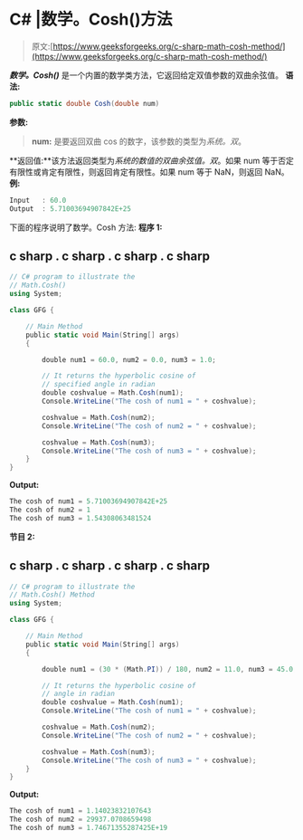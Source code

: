 # C# |数学。Cosh()方法

> 原文:[https://www.geeksforgeeks.org/c-sharp-math-cosh-method/](https://www.geeksforgeeks.org/c-sharp-math-cosh-method/)

***数学。Cosh()*** 是一个内置的数学类方法，它返回给定双值参数的双曲余弦值。
**语法:**

```cs
public static double Cosh(double num)
```

**参数:**

> **num:** 是要返回双曲 cos 的数字，该参数的类型为*系统。双*。

**返回值:**该方法返回类型为*系统的数值的双曲余弦值。双*。如果 num 等于否定有限性或肯定有限性，则返回肯定有限性。如果 num 等于 NaN，则返回 NaN。
**例:**

```cs
Input   : 60.0
Output  : 5.71003694907842E+25
```

下面的程序说明了数学。Cosh 方法:
**程序 1:**

## c sharp . c sharp . c sharp . c sharp

```cs
// C# program to illustrate the
// Math.Cosh()
using System;

class GFG {

    // Main Method
    public static void Main(String[] args)
    {

        double num1 = 60.0, num2 = 0.0, num3 = 1.0;

        // It returns the hyperbolic cosine of
        // specified angle in radian
        double coshvalue = Math.Cosh(num1);
        Console.WriteLine("The cosh of num1 = " + coshvalue);

        coshvalue = Math.Cosh(num2);
        Console.WriteLine("The cosh of num2 = " + coshvalue);

        coshvalue = Math.Cosh(num3);
        Console.WriteLine("The cosh of num3 = " + coshvalue);
    }
}
```

**Output:** 

```cs
The cosh of num1 = 5.71003694907842E+25
The cosh of num2 = 1
The cosh of num3 = 1.54308063481524
```

**节目 2:**

## c sharp . c sharp . c sharp . c sharp

```cs
// C# program to illustrate the
// Math.Cosh() Method
using System;

class GFG {

    // Main Method
    public static void Main(String[] args)
    {

        double num1 = (30 * (Math.PI)) / 180, num2 = 11.0, num3 = 45.0;

        // It returns the hyperbolic cosine of
        // angle in radian
        double coshvalue = Math.Cosh(num1);
        Console.WriteLine("The cosh of num1 = " + coshvalue);

        coshvalue = Math.Cosh(num2);
        Console.WriteLine("The cosh of num2 = " + coshvalue);

        coshvalue = Math.Cosh(num3);
        Console.WriteLine("The cosh of num3 = " + coshvalue);
    }
}
```

**Output:** 

```cs
The cosh of num1 = 1.14023832107643
The cosh of num2 = 29937.0708659498
The cosh of num3 = 1.74671355287425E+19
```